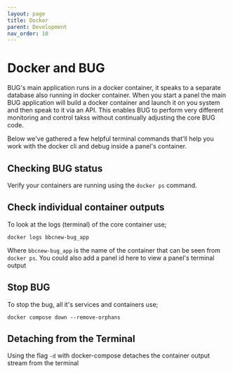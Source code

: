 ```yaml
---
layout: page
title: Docker
parent: Development
nav_order: 10
---
```


# Docker and BUG

BUG's main application runs in a docker container, it speaks to a separate database also running in docker container. When you start a panel the main BUG application will build a docker container and launch it on you system and then speak to it via an API. This enables BUG to perform very different monitoring and control takss without continually adjusting the core BUG code.

Below we've gathered a few helpful terminal commands that'll help you work with the docker cli and debug inside a panel's container.

## Checking BUG status

Verify your containers are running using the `docker ps` command.

## Check individual container outputs

To look at the logs (terminal) of the core container use;

`docker logs bbcnew-bug_app`

Where `bbcnew-bug_app` is the name of the container that can be seen from `docker ps`. You could also add a panel id here to view a panel's terminal output

## Stop BUG

To stop the bug, all it's services and containers use;

`docker compose down --remove-orphans`

## Detaching from the Terminal

Using the flag `-d` with docker-compose detaches the container output stream from the terminal
